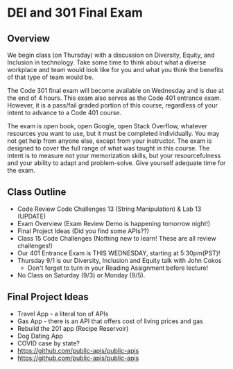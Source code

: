 
# DEI and 301 Final Exam

## Overview

We begin class (on Thursday) with a discussion on Diversity, Equity, and Inclusion  in technology. Take some time to think about what a diverse workplace and team would look like for you and what you think the benefits of that type of team would be.

The Code 301 final exam will become available on Wednesday and is due at the end of 4 hours. This exam also serves as the Code 401 entrance exam. However, it is a pass/fail graded portion of this course, regardless of your intent to advance to a Code 401 course.

The exam is open book, open Google, open Stack Overflow, whatever resources you want to use, but it must be completed individually. You may not get help from anyone else, except from your instructor. The exam is designed to cover the full range of what was taught in this course. The intent is to measure not your memorization skills, but your resourcefulness and your ability to adapt and problem-solve. Give yourself adequate time for the exam.

## Class Outline

- Code Review Code Challenges 13 (String Manipulation)  & Lab 13 (UPDATE)
- Exam Overview (Exam Review Demo is happening tomorrow night!)
- Final Project Ideas (Did you find some APIs??)
- Class 15 Code Challenges (Nothing new to learn! These are all review challenges!)
- Our 401 Entrance Exam is THIS WEDNESDAY, starting at 5:30pm(PST)!
- Thursday 9/1 is our Diversity, Inclusion and Equity talk with John Cokos
  - Don't forget to turn in your Reading Assignment before lecture!
- No Class on Saturday (9/3) or Monday (9/5).

## Final Project Ideas
- Travel App - a literal ton of APIs
- Gas App - there is an API that offers cost of living prices and gas
- Rebuild the 201 app (Recipe Reservoir)
- Dog Dating App
- COVID case by state?
- https://github.com/public-apis/public-apis
- https://github.com/public-apis/public-apis
